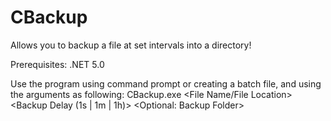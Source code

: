 # CBackup
Allows you to backup a file at set intervals into a directory!

Prerequisites:
.NET 5.0

Use the program using command prompt or creating a batch file, and using the arguments as following:
CBackup.exe <File Name/File Location> <Backup Delay (1s | 1m | 1h)> <Optional: Backup Folder>
